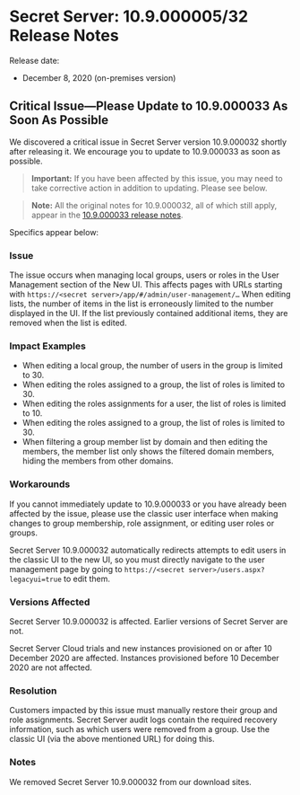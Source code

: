 [title]: # (Secret Server Release Notes 10.9.000005/32)
[tags]: # (Release Notes)
[priority]: # (1000)
[display]: # (search,content,print)

# Secret Server: 10.9.000005/32 Release Notes

Release date:

- December 8, 2020 (on-premises version)

## Critical Issue—Please Update to 10.9.000033 As Soon As Possible

We discovered a critical issue in Secret Server version 10.9.000032 shortly after releasing it. We encourage you to update to 10.9.000033 as soon as possible.

>**Important:** If you have been affected by this issue, you may need to take corrective action in addition to updating. Please see below.

>**Note:** All the original notes for 10.9.000032, all of which still apply, appear in the [10.9.000033 release notes](./ss-rn-10-9-000033.md).

Specifics appear below:

### Issue

The issue occurs when managing local groups, users or roles in the User Management section of the New UI. This affects pages with URLs starting with `https://<secret server>/app/#/admin/user-management/…`
When editing lists, the number of items in the list is erroneously limited to the number displayed in the UI. If the list previously contained additional items, they are removed when the list is edited.

### Impact Examples

- When editing a local group, the number of users in the group is limited to 30.
- When editing the roles assigned to a group, the list of roles is limited to 30.
- When editing the roles assignments for a user, the list of roles is limited to 10.
- When editing the roles assigned to a group, the list of roles is limited to 30.
- When filtering a group member list by domain and then editing the members, the member list only shows the filtered domain members, hiding the members from other domains.

### Workarounds

If you cannot immediately update to 10.9.000033 or you have already been affected by the issue, please use the classic user interface when making changes to group membership, role assignment, or editing user roles or groups.

Secret Server 10.9.000032 automatically redirects attempts to edit users in the classic UI to the new UI, so you must directly navigate to the user management page by going to `https://<secret server>/users.aspx?legacyui=true` to edit them.

### Versions Affected

Secret Server 10.9.000032 is affected.
Earlier versions of Secret Server are not.

Secret Server Cloud trials and new instances provisioned on or after 10 December 2020 are affected. Instances provisioned before 10 December 2020 are not affected.

### Resolution

Customers impacted by this issue must manually restore their group and role assignments. Secret Server audit logs contain the required recovery information, such as which users were removed from a group. Use the classic UI (via the above mentioned URL) for doing this.

### Notes

We removed Secret Server 10.9.000032 from our download sites.
